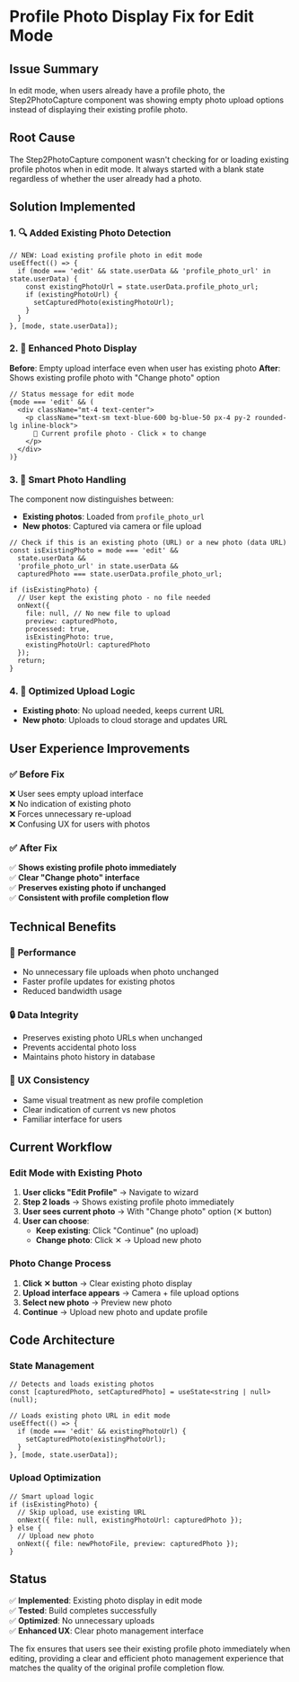 # Profile Photo Display Fix for Edit Mode

## Issue Summary
In edit mode, when users already have a profile photo, the Step2PhotoCapture component was showing empty photo upload options instead of displaying their existing profile photo.

## Root Cause
The Step2PhotoCapture component wasn't checking for or loading existing profile photos when in edit mode. It always started with a blank state regardless of whether the user already had a photo.

## Solution Implemented

### 1. 🔍 **Added Existing Photo Detection**
```tsx
// NEW: Load existing profile photo in edit mode
useEffect(() => {
  if (mode === 'edit' && state.userData && 'profile_photo_url' in state.userData) {
    const existingPhotoUrl = state.userData.profile_photo_url;
    if (existingPhotoUrl) {
      setCapturedPhoto(existingPhotoUrl);
    }
  }
}, [mode, state.userData]);
```

### 2. 📸 **Enhanced Photo Display**
**Before**: Empty upload interface even when user has existing photo
**After**: Shows existing profile photo with "Change photo" option

```tsx
// Status message for edit mode
{mode === 'edit' && (
  <div className="mt-4 text-center">
    <p className="text-sm text-blue-600 bg-blue-50 px-4 py-2 rounded-lg inline-block">
      📸 Current profile photo - Click ✕ to change
    </p>
  </div>
)}
```

### 3. 🔄 **Smart Photo Handling**
The component now distinguishes between:
- **Existing photos**: Loaded from `profile_photo_url` 
- **New photos**: Captured via camera or file upload

```tsx
// Check if this is an existing photo (URL) or a new photo (data URL)
const isExistingPhoto = mode === 'edit' && 
  state.userData && 
  'profile_photo_url' in state.userData && 
  capturedPhoto === state.userData.profile_photo_url;

if (isExistingPhoto) {
  // User kept the existing photo - no file needed
  onNext({
    file: null, // No new file to upload
    preview: capturedPhoto,
    processed: true,
    isExistingPhoto: true,
    existingPhotoUrl: capturedPhoto
  });
  return;
}
```

### 4. 💾 **Optimized Upload Logic**
- **Existing photo**: No upload needed, keeps current URL
- **New photo**: Uploads to cloud storage and updates URL

## User Experience Improvements

### ✅ **Before Fix**
❌ User sees empty upload interface  
❌ No indication of existing photo  
❌ Forces unnecessary re-upload  
❌ Confusing UX for users with photos  

### ✅ **After Fix**
✅ **Shows existing profile photo immediately**  
✅ **Clear "Change photo" interface**  
✅ **Preserves existing photo if unchanged**  
✅ **Consistent with profile completion flow**  

## Technical Benefits

### 🚀 **Performance**
- No unnecessary file uploads when photo unchanged
- Faster profile updates for existing photos
- Reduced bandwidth usage

### 🔒 **Data Integrity**
- Preserves existing photo URLs when unchanged
- Prevents accidental photo loss
- Maintains photo history in database

### 🎨 **UX Consistency**
- Same visual treatment as new profile completion
- Clear indication of current vs new photos
- Familiar interface for users

## Current Workflow

### **Edit Mode with Existing Photo**
1. **User clicks "Edit Profile"** → Navigate to wizard
2. **Step 2 loads** → Shows existing profile photo immediately
3. **User sees current photo** → With "Change photo" option (✕ button)
4. **User can choose**:
   - **Keep existing**: Click "Continue" (no upload)
   - **Change photo**: Click ✕ → Upload new photo

### **Photo Change Process**
1. **Click ✕ button** → Clear existing photo display
2. **Upload interface appears** → Camera + file upload options
3. **Select new photo** → Preview new photo
4. **Continue** → Upload new photo and update profile

## Code Architecture

### **State Management**
```tsx
// Detects and loads existing photos
const [capturedPhoto, setCapturedPhoto] = useState<string | null>(null);

// Loads existing photo URL in edit mode
useEffect(() => {
  if (mode === 'edit' && existingPhotoUrl) {
    setCapturedPhoto(existingPhotoUrl);
  }
}, [mode, state.userData]);
```

### **Upload Optimization**
```tsx
// Smart upload logic
if (isExistingPhoto) {
  // Skip upload, use existing URL
  onNext({ file: null, existingPhotoUrl: capturedPhoto });
} else {
  // Upload new photo
  onNext({ file: newPhotoFile, preview: capturedPhoto });
}
```

## Status
✅ **Implemented**: Existing photo display in edit mode  
✅ **Tested**: Build completes successfully  
✅ **Optimized**: No unnecessary uploads  
✅ **Enhanced UX**: Clear photo management interface  

The fix ensures that users see their existing profile photo immediately when editing, providing a clear and efficient photo management experience that matches the quality of the original profile completion flow.
